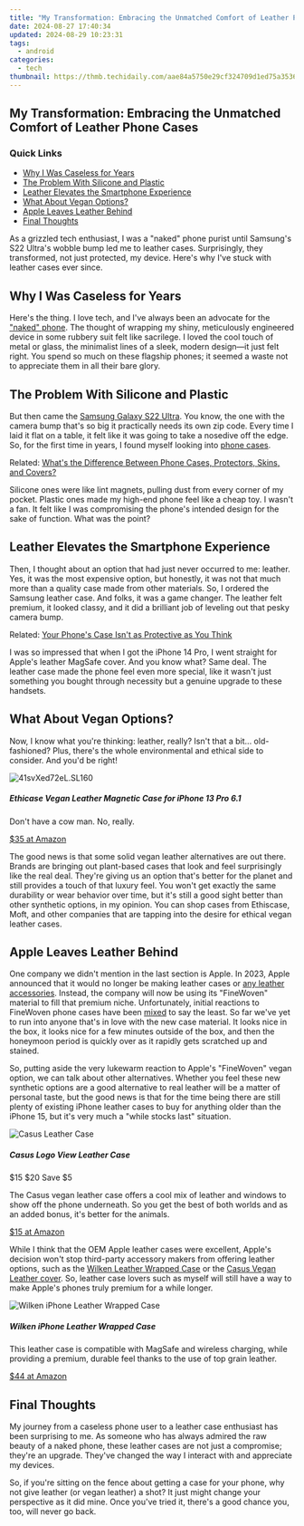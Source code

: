 ```yaml
---
title: "My Transformation: Embracing the Unmatched Comfort of Leather Phone Cases"
date: 2024-08-27 17:40:34
updated: 2024-08-29 10:23:31
tags:
  - android
categories:
  - tech
thumbnail: https://thmb.techidaily.com/aae84a5750e29cf324709d1ed75a3536c8f1bc719abb2e0e854c91043f4ccc0d.jpg
---
```


## My Transformation: Embracing the Unmatched Comfort of Leather Phone Cases

### Quick Links

* [Why I Was Caseless for Years](https://remote-screen-capture.techidaily.com/2024-approved-unveiling-zdsofts-video-magic/)
* [The Problem With Silicone and Plastic](https://android-unlock.techidaily.com/in-2024-still-using-pattern-locks-with-samsung-galaxy-xcover-6-pro-tactical-edition-tips-tricks-and-helpful-advice-by-drfone-android/)
* [Leather Elevates the Smartphone Experience](https://extra-resources.techidaily.com/visual-virtuosity-unleashed-professional-tips-to-elevate-your-photos/)
* [What About Vegan Options?](https://visual-screen-recording.techidaily.com/top-picks-review-best-4k-capture-gadgets-and-apps-for-2024/)
* [Apple Leaves Leather Behind](https://extra-resources.techidaily.com/updated-beat-the-best-substitutes-for-samsungs-vr-camera-gear-360/)
* [Final Thoughts](https://extra-skills.techidaily.com/updated-skip-the-struggle-tips-on-avoiding-online-edgenuity-lessons/)

 As a grizzled tech enthusiast, I was a "naked" phone purist until Samsung's S22 Ultra's wobble bump led me to leather cases. Surprisingly, they transformed, not just protected, my device. Here's why I've stuck with leather cases ever since.

##  Why I Was Caseless for Years

 Here's the thing. I love tech, and I've always been an advocate for the ["naked" phone](https://fox-glue.techidaily.com/unleashing-the-full-potential-of-game-characters-with-voice-alteration-strategies-free/). The thought of wrapping my shiny, meticulously engineered device in some rubbery suit felt like sacrilege. I loved the cool touch of metal or glass, the minimalist lines of a sleek, modern design—it just felt right. You spend so much on these flagship phones; it seemed a waste not to appreciate them in all their bare glory.

##  The Problem With Silicone and Plastic

 But then came the [Samsung Galaxy S22 Ultra](https://www.reviewgeek.com/110490/samsung-galaxy-s22-ultra-review-the-total-package/). You know, the one with the camera bump that's so big it practically needs its own zip code. Every time I laid it flat on a table, it felt like it was going to take a nosedive off the edge. So, for the first time in years, I found myself looking into [phone cases](https://youtube-tips.techidaily.com/ed-ultimate-guide-to-calculate-your-youtube-views-and-money-for-2024/).

Related: [What's the Difference Between Phone Cases, Protectors, Skins, and Covers?](https://instagram-clips.techidaily.com/updated-ending-your-insta-saga-a-comprehensive-guide-to-deactivation/) 

 Silicone ones were like lint magnets, pulling dust from every corner of my pocket. Plastic ones made my high-end phone feel like a cheap toy. I wasn't a fan. It felt like I was compromising the phone's intended design for the sake of function. What was the point?

##  Leather Elevates the Smartphone Experience

 Then, I thought about an option that had just never occurred to me: leather. Yes, it was the most expensive option, but honestly, it was not that much more than a quality case made from other materials. So, I ordered the Samsung leather case. And folks, it was a game changer. The leather felt premium, it looked classy, and it did a brilliant job of leveling out that pesky camera bump.

Related: [Your Phone's Case Isn't as Protective as You Think](https://android-location-track.techidaily.com/how-to-check-distance-and-radius-on-google-maps-for-your-samsung-galaxy-s24plus-drfone-by-drfone-virtual-android/) 

 I was so impressed that when I got the iPhone 14 Pro, I went straight for Apple's leather MagSafe cover. And you know what? Same deal. The leather case made the phone feel even more special, like it wasn't just something you bought through necessity but a genuine upgrade to these handsets.

##  What About Vegan Options?

 Now, I know what you're thinking: leather, really? Isn't that a bit... old-fashioned? Plus, there's the whole environmental and ethical side to consider. And you'd be right!

![41svXed72eL._SL160_](https://static1.howtogeekimages.com/wordpress/wp-content/uploads/2023/06/41svxed72el-_sl160_.jpg) 

#####  Ethicase Vegan Leather Magnetic Case for iPhone 13 Pro 6.1 

Don't have a cow man. No, really.

[$35 at Amazon](https://www.amazon.com/Ethicase-Leather-Magnetic-Slim-Fit-Scratch/dp/B09NYKX1B7?tag=htg-v2-3cfdref-20&ascsubtag=UUhtgUeUpU201684&asc%5Frefurl=https%3A%2F%2Fwww.howtogeek.com%2F894152%2Fi-bought-a-leather-phone-case-and-im-never-going-back%2F&asc%5Fcampaign=Short-Term) 

 The good news is that some solid vegan leather alternatives are out there. Brands are bringing out plant-based cases that look and feel surprisingly like the real deal. They're giving us an option that's better for the planet and still provides a touch of that luxury feel. You won't get exactly the same durability or wear behavior over time, but it's still a good sight better than other synthetic options, in my opinion. You can shop cases from Ethiscase, Moft, and other companies that are tapping into the desire for ethical vegan leather cases.

##  Apple Leaves Leather Behind

 One company we didn't mention in the last section is Apple. In 2023, Apple announced that it would no longer be making leather cases or [any leather accessories](https://www.macrumors.com/2023/09/12/apple-announces-finewoven/). Instead, the company will now be using its "FineWoven" material to fill that premium niche. Unfortunately, initial reactions to FineWoven phone cases have been [mixed](https://www.macrumors.com/2023/09/21/apples-finewoven-iphone-cases-poor-reviews/) to say the least. So far we've yet to run into anyone that's in love with the new case material. It looks nice in the box, it looks nice for a few minutes outside of the box, and then the honeymoon period is quickly over as it rapidly gets scratched up and stained.

 So, putting aside the very lukewarm reaction to Apple's "FineWoven" vegan option, we can talk about other alternatives. Whether you feel these new synthetic options are a good alternative to real leather will be a matter of personal taste, but the good news is that for the time being there are still plenty of existing iPhone leather cases to buy for anything older than the iPhone 15, but it's very much a "while stocks last" situation.

![Casus Leather Case](https://static1.howtogeekimages.com/wordpress/wp-content/uploads/2023/09/casus-leather-case.jpg) 

#####  Casus Logo View Leather Case

$15 $20 Save $5 

The Casus vegan leather case offers a cool mix of leather and windows to show off the phone underneath. So you get the best of both worlds and as an added bonus, it's better for the animals.

[$15 at Amazon](https://www.amazon.com/Casus-Compatible-Premium-Leather-Classic/dp/B09H6SDXNG/?tag=htg-v2-3cfdref-20&ascsubtag=UUhtgUeUpU201684&asc%5Frefurl=https%3A%2F%2Fwww.howtogeek.com%2F894152%2Fi-bought-a-leather-phone-case-and-im-never-going-back%2F&asc%5Fcampaign=Short-Term) 

 While I think that the OEM Apple leather cases were excellent, Apple's decision won't stop third-party accessory makers from offering leather options, such as the [Wilken Leather Wrapped Case](https://www.amazon.com/Compatible-Wireless-Charging-Protection-Controls/dp/B09M7VK4QG/?tag=htg-v2-3cfdref-20&ascsubtag=UUhtgUeUpU201684&asc%5Frefurl=https%3A%2F%2Fwww.howtogeek.com%2F894152%2Fi-bought-a-leather-phone-case-and-im-never-going-back%2F&asc%5Fcampaign=Short-Term) or the [Casus Vegan Leather cover](https://www.amazon.com/Casus-Compatible-Premium-Leather-Classic/dp/B09H6SDXNG/?tag=htg-v2-3cfdref-20&ascsubtag=UUhtgUeUpU201684&asc%5Frefurl=https%3A%2F%2Fwww.howtogeek.com%2F894152%2Fi-bought-a-leather-phone-case-and-im-never-going-back%2F&asc%5Fcampaign=Short-Term). So, leather case lovers such as myself will still have a way to make Apple's phones truly premium for a while longer.

![Wilken iPhone Leather Wrapped Case](https://static1.howtogeekimages.com/wordpress/wp-content/uploads/2023/09/91c1vvuay-l-_ac_sl1500_.jpg) 

#####  Wilken iPhone Leather Wrapped Case

This leather case is compatible with MagSafe and wireless charging, while providing a premium, durable feel thanks to the use of top grain leather.

[$44 at Amazon](https://www.amazon.com/Compatible-Wireless-Charging-Protection-Controls/dp/B09M7VK4QG/?tag=htg-v2-3cfdref-20&ascsubtag=UUhtgUeUpU201684&asc%5Frefurl=https%3A%2F%2Fwww.howtogeek.com%2F894152%2Fi-bought-a-leather-phone-case-and-im-never-going-back%2F&asc%5Fcampaign=Short-Term) 

##  Final Thoughts

 My journey from a caseless phone user to a leather case enthusiast has been surprising to me. As someone who has always admired the raw beauty of a naked phone, these leather cases are not just a compromise; they're an upgrade. They've changed the way I interact with and appreciate my devices.

 So, if you're sitting on the fence about getting a case for your phone, why not give leather (or vegan leather) a shot? It just might change your perspective as it did mine. Once you've tried it, there's a good chance you, too, will never go back.

<ins class="adsbygoogle"
     style="display:block"
     data-ad-format="autorelaxed"
     data-ad-client="ca-pub-7571918770474297"
     data-ad-slot="1223367746"></ins>



<ins class="adsbygoogle"
     style="display:block"
     data-ad-client="ca-pub-7571918770474297"
     data-ad-slot="8358498916"
     data-ad-format="auto"
     data-full-width-responsive="true"></ins>

